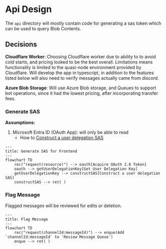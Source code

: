 # Api Design

The `api` directory will mostly contain code for generating a sas token which can be used to query Blob Contents.

## Decisions

**Cloudflare Worker**: Choosing Cloudflare worker due to ability to to avoid cold starts, and pricing looked to be the best overall. Limitations means functionality is limited to the quasi-node environment provided by Cloudflare. Will develop the app in typescript, in addition to the features listed below will also need to verify messages actually came from discord.

**Azure Blob Storage**: Will use Azure Blob storage, and Queues to support bot operations, since it had the lowest pricing, after incorporating transfer fees.

### Generate SAS

**Assumptions:**

1. Microsoft Entra ID (OAuth App): will only be able to read
   - How to [Construct a user delegation SAS](https://learn.microsoft.com/en-us/rest/api/storageservices/create-user-delegation-sas#construct-a-user-delegation-sas)

```mermaid
---
title: Generate SAS for Frontend
---
flowchart TD
    rec("request(resource)") --> oauth[Acquire OAuth 2.0 Token]
    oauth --> getUserDelegationKey[Get User Delegation Key]
    getUserDelegationKey --> constructSAS[Construct a user delegation SAS]
    constructSAS --> ret( )
```

### Flag Message

Flagged messages will be reviewed for edits or deletion.

```mermaid
---
title: Flag Message
---
flowchart TD
    rec("request(channelId:messageId)") --> enque(Add `channelId:messageId` to 'Review Message Queue')
    enque --> ret( )
```
